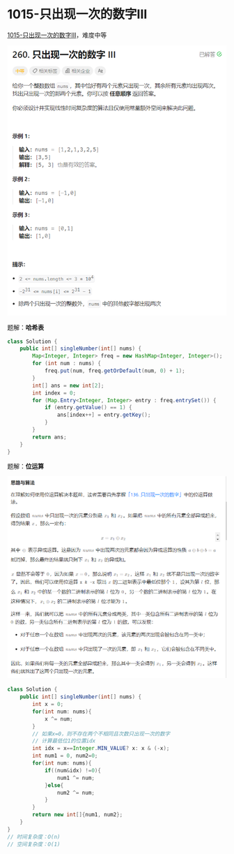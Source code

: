 # 1015-只出现一次的数字III

[1015-只出现一次的数字III](https://leetcode.cn/problems/single-number-iii/description/)，难度中等

![image-20231015105202661](https://raw.githubusercontent.com/lqyspace/mypic/master/PicBed/202310151052747.png)

题解：**哈希表**

```java
class Solution {
    public int[] singleNumber(int[] nums) {
        Map<Integer, Integer> freq = new HashMap<Integer, Integer>();
        for (int num : nums) {
            freq.put(num, freq.getOrDefault(num, 0) + 1);
        }
        int[] ans = new int[2];
        int index = 0;
        for (Map.Entry<Integer, Integer> entry : freq.entrySet()) {
            if (entry.getValue() == 1) {
                ans[index++] = entry.getKey();
            }
        }
        return ans;
    }
}
```



题解：**位运算**

![image-20231015105323482](https://raw.githubusercontent.com/lqyspace/mypic/master/PicBed/202310151053546.png)

```java
class Solution {
    public int[] singleNumber(int[] nums) {
        int x = 0;
        for(int num: nums){
            x ^= num;
        }
        // 如果x=0，则不存在两个不相同且次数只出现一次的数字
        // 计算最低位1的位置idx
        int idx = x==Integer.MIN_VALUE? x: x & (-x);
        int num1 = 0, num2=0;
        for(int num: nums){
            if((num&idx) !=0){
                num1 ^= num;
            }else{
                num2 ^= num;
            }
        }
        return new int[]{num1, num2};
    }
}
// 时间复杂度：O(n)
// 空间复杂度：O(1)
```

